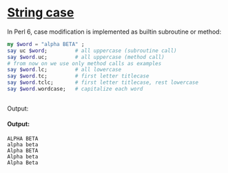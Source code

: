 [1]: https://rosettacode.org/wiki/String_case

# [String case][1]

In Perl 6, case modification is implemented as builtin subroutine or method:

```raku
my $word = "alpha BETA" ;
say uc $word;         # all uppercase (subroutine call)
say $word.uc;         # all uppercase (method call)
# from now on we use only method calls as examples
say $word.lc;         # all lowercase
say $word.tc;         # first letter titlecase
say $word.tclc;       # first letter titlecase, rest lowercase
say $word.wordcase;   # capitalize each word
 
```


Output:


#### Output:
```
ALPHA BETA
alpha beta
Alpha BETA
Alpha beta
Alpha Beta
```